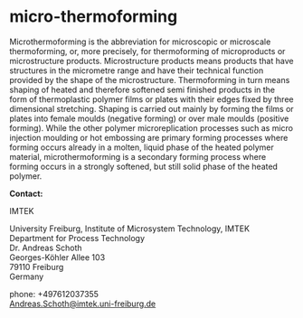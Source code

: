 # micro-thermoforming

Microthermoforming is the abbreviation for microscopic or microscale thermoforming, or, more precisely, for thermoforming of microproducts or microstructure products. Microstructure products means products that have structures in the micrometre range and have their technical function provided by the shape of the microstructure. Thermoforming in turn means shaping of heated and therefore softened semi finished products in the form of thermoplastic polymer films or plates with their edges fixed by three dimensional stretching. Shaping is carried out mainly by forming the films or plates into female moulds (negative forming) or over male moulds (positive forming). While the other polymer microreplication processes such as micro injection moulding or hot embossing are primary forming processes where forming occurs already in a molten, liquid phase of the heated polymer material, microthermoforming is a secondary forming process where forming occurs in a strongly softened, but still solid phase of the heated polymer.
<!--break-->
__Contact:__

IMTEK

University Freiburg, Institute of Microsystem Technology, IMTEK  
Department for Process Technology  
Dr. Andreas Schoth  
Georges-Köhler Allee 103  
79110 Freiburg    
Germany  

phone: +497612037355  
Andreas.Schoth@imtek.uni-freiburg.de
